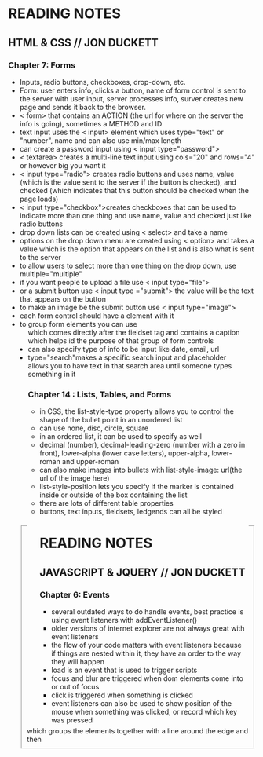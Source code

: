 <h1> READING NOTES</h1>
  <h2>HTML & CSS // JON DUCKETT</h2>  
    <h3> Chapter 7: Forms</h3>
      <ul>
        <li>Inputs, radio buttons, checkboxes, drop-down, etc.
        <li> Form: user enters info, clicks a button, name of form control is sent to the server with user input, server processes info, surver creates new page and sends it back to the browser.
        <li>< form> that contains an ACTION (the url for where on the server the info is going), sometimes a METHOD and ID
        <li>text input uses the < input> element which uses type="text" or "number", name and can also use min/max length
        <li>can create a password input using < input type="password">
        <li>< textarea> creates a multi-line text input using cols="20" and rows="4" or however big you want it
        <li>< input type="radio"> creates radio buttons and uses name, value (which is the value sent to the server if the button is checked), and checked (which indicates that this button should be checked when the page loads)
        <li>< input type="checkbox">creates checkboxes that can be used to indicate more than one thing and use name, value and checked just like radio buttons
        <li>drop down lists can be created using < select> and take a name
        <li>options on the drop down menu are created using < option> and takes a value which is the option that appears on the list and is also what is sent to the server
        <li>to allow users to select more than one thing on the drop down, use multiple="multiple"
        <li>if you want people to upload a file use < input type="file">
       <li>or a submit button use < input type ="submit"> the value will be the text that appears on the button
        <li>to make an image be the submit button use < input type="image">
        <li>each form control should have a <label> element with it
        <li>to group form elements you can use <fieldset> which groups the elements together with a line around the edge and then <legend> which comes directly after the fieldset tag and contains a caption which helps id the purpose of that group of form controls
        <li>can also specify type of info to be input like date, email, url
        <li>type="search"makes a specific search input and placeholder allows you to have text in that search area until someone types something in it

<h3> Chapter 14 : Lists, Tables, and Forms</h3>
      <ul>
        <li>in CSS, the list-style-type property allows you to control the shape of the bullet point in an unordered list
        <li>can use none, disc, circle, square
        <li>in an ordered list, it can be used to specify as well
        <li>decimal (number), decimal-leading-zero (number with a zero in front), lower-alpha (lower case letters), upper-alpha, lower-roman and upper-roman
        <li>can also make images into bullets with list-style-image: url(the url of the image here)
        <li>list-style-position lets you specify if the marker is contained inside or outside of the box containing the list
        <li>there are lots of different table properties
        <li>buttons, text inputs, fieldsets, ledgends can all be styled

<h1> READING NOTES</h1>
  <h2>JAVASCRIPT & JQUERY // JON DUCKETT</h2>  
    <h3> Chapter 6: Events</h3>
      <ul>
        <li>several outdated ways to do handle events, best practice is using event listeners with addEventListener()
        <li>older versions of internet explorer are not always great with event listeners
        <li>the flow of your code matters with event listeners because if things are nested within it, they have an order to the way they will happen
        <li>load is an event that is used to trigger scripts
        <li>focus and blur are triggered when dom elements come into or out of focus
        <li> click is triggered when something is clicked
        <li>event listeners can also be used to show position of the mouse when something was clicked, or record which key was pressed